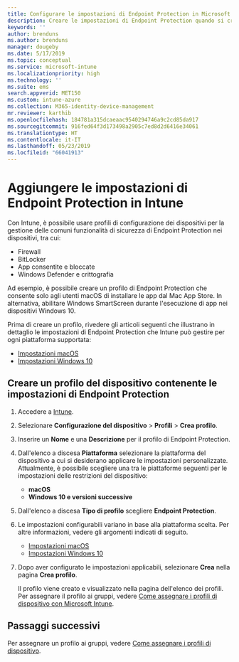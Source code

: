 ```yaml
---
title: Configurare le impostazioni di Endpoint Protection in Microsoft Intune - Azure | Microsoft Docs
description: Creare le impostazioni di Endpoint Protection quando si crea un profilo del dispositivo macOS o Windows 10 in Microsoft Intune.
keywords: ''
author: brenduns
ms.author: brenduns
manager: dougeby
ms.date: 5/17/2019
ms.topic: conceptual
ms.service: microsoft-intune
ms.localizationpriority: high
ms.technology: ''
ms.suite: ems
search.appverid: MET150
ms.custom: intune-azure
ms.collection: M365-identity-device-management
mr.reviewer: karthib
ms.openlocfilehash: 184781a315dcaeaac9540294746a9c2cd85da917
ms.sourcegitcommit: 916fed64f3d173498a2905c7ed8d2d6416e34061
ms.translationtype: HT
ms.contentlocale: it-IT
ms.lasthandoff: 05/23/2019
ms.locfileid: "66041913"
---
```

# <a name="add-endpoint-protection-settings-in-intune"></a>Aggiungere le impostazioni di Endpoint Protection in Intune

Con Intune, è possibile usare profili di configurazione dei dispositivi per la gestione delle comuni funzionalità di sicurezza di Endpoint Protection nei dispositivi, tra cui:
- Firewall 
- BitLocker
- App consentite e bloccate  
- Windows Defender e crittografia

Ad esempio, è possibile creare un profilo di Endpoint Protection che consente solo agli utenti macOS di installare le app dal Mac App Store. In alternativa, abilitare Windows SmartScreen durante l'esecuzione di app nei dispositivi Windows 10.

Prima di creare un profilo, rivedere gli articoli seguenti che illustrano in dettaglio le impostazioni di Endpoint Protection che Intune può gestire per ogni piattaforma supportata: 
   - [Impostazioni macOS](endpoint-protection-macos.md)
   - [Impostazioni Windows 10](endpoint-protection-windows-10.md)

## <a name="create-a-device-profile-containing-endpoint-protection-settings"></a>Creare un profilo del dispositivo contenente le impostazioni di Endpoint Protection

1. Accedere a [Intune](https://go.microsoft.com/fwlink/?linkid=20909).
3. Selezionare **Configurazione del dispositivo** > **Profili** > **Crea profilo**.
4. Inserire un **Nome** e una **Descrizione** per il profilo di Endpoint Protection.
5. Dall'elenco a discesa **Piattaforma** selezionare la piattaforma del dispositivo a cui si desiderano applicare le impostazioni personalizzate. Attualmente, è possibile scegliere una tra le piattaforme seguenti per le impostazioni delle restrizioni del dispositivo:
   - **macOS**
   - **Windows 10 e versioni successive**
6. Dall'elenco a discesa **Tipo di profilo** scegliere **Endpoint Protection**. 
7. Le impostazioni configurabili variano in base alla piattaforma scelta. Per altre informazioni, vedere gli argomenti indicati di seguito.
   - [Impostazioni macOS](endpoint-protection-macos.md)
   - [Impostazioni Windows 10](endpoint-protection-windows-10.md)  

8. Dopo aver configurato le impostazioni applicabili, selezionare **Crea** nella pagina **Crea profilo**.

   Il profilo viene creato e visualizzato nella pagina dell'elenco dei profili. Per assegnare il profilo ai gruppi, vedere [Come assegnare i profili di dispositivo con Microsoft Intune](device-profile-assign.md).


## <a name="next-steps"></a>Passaggi successivi  

Per assegnare un profilo ai gruppi, vedere [Come assegnare i profili di dispositivo](device-profile-assign.md).

